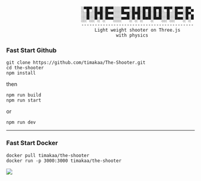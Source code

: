 ```
                            ░▀█▀░█░█░█▀▀░░░█▀▀░█░█░█▀█░█▀█░▀█▀░█▀▀░█▀▄
                            ░░█░░█▀█░█▀▀░░░▀▀█░█▀█░█░█░█░█░░█░░█▀▀░█▀▄
                            ░░▀░░▀░▀░▀▀▀░░░▀▀▀░▀░▀░▀▀▀░▀▀▀░░▀░░▀▀▀░▀░▀
                            ------------------------------------------
                                 Light weight shooter on Three.js
                                         with physics
```

### Fast Start Github

```
git clone https://github.com/timakaa/The-Shooter.git
cd the-shooter
npm install
```

then

```
npm run build
npm run start
```

or

```
npm run dev
```

---

### Fast Start Docker

```
docker pull timakaa/the-shooter
docker run -p 3000:3000 timakaa/the-shooter
```

![](https://i.imgur.com/AzgVOmB.png)
